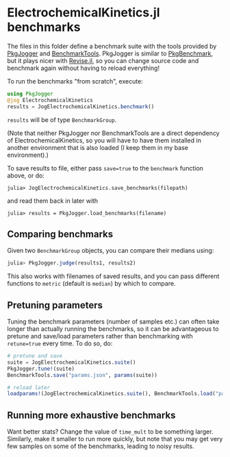 # ElectrochemicalKinetics.jl benchmarks
The files in this folder define a benchmark suite with the tools provided by
[PkgJogger](https://github.com/awadell1/PkgJogger.jl) and
[BenchmarkTools](https://github.com/JuliaCI/BenchmarkTools.jl). PkgJogger is similar to [PkgBenchmark](https://github.com/JuliaCI/PkgBenchmark.jl), but it plays nicer with [Revise.jl](https://github.com/timholy/Revise.jl), so you can change source code and benchmark again without having to reload everything!

To run the benchmarks "from scratch", execute:

```julia
using PkgJogger
@jog ElectrochemicalKinetics
results = JogElectrochemicalKinetics.benchmark()
```
`results` will be of type `BenchmarkGroup`.

(Note that neither PkgJogger nor BenchmarkTools are a direct dependency of ElectrochemicalKinetics, so you will have to have them installed in another environment that is also loaded (I keep them in my base environment).)

To save results to file, either pass `save=true` to the `benchmark` function above, or do:

```
julia> JogElectrochemicalKinetics.save_benchmarks(filepath)
```

and read them back in later with
```
julia> results = PkgJogger.load_benchmarks(filename)
```

## Comparing benchmarks
Given two `BenchmarkGroup` objects, you can compare their medians using:
```julia
julia> PkgJogger.judge(results1, results2)
```
This also works with filenames of saved results, and you can pass different functions to `metric` (default is `median`) by which to compare.

## Pretuning parameters
Tuning the benchmark parameters (number of samples etc.) can often take longer than actually running the benchmarks, so it can be advantageous to pretune and save/load parameters rather than benchmarking with `retune=true` every time. To do so, do:

```julia
# pretune and save
suite = JogElectrochemicalKinetics.suite()
PkgJogger.tune!(suite)
BenchmarkTools.save("params.json", params(suite))

# reload later
loadparams!(JogElectrochemicalKinetics.suite(), BenchmarkTools.load("params.json")[1], :evals, :samples);
```

## Running more exhaustive benchmarks
Want better stats? Change the value of `time_mult` to be something larger. Similarly, make it smaller to run more quickly, but note that you may get very few samples on some of the benchmarks, leading to noisy results.